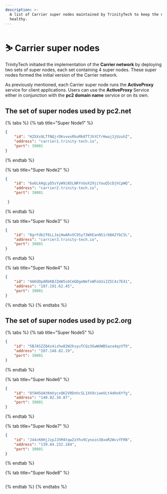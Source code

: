 ```yaml
---
description: >-
  A list of Carrier super nodes maintained by TrinityTech to keep the network
  healthy.
---
```


# ⛷ Carrier super nodes

TrinityTech initiated the implementation of the **Carrier network** by deploying two sets of super nodes, each set containing 4 super nodes. These super nodes formed the initial version of the Carrier network.&#x20;

As previously mentioned, each Carrier super node runs the **ActiveProxy** service for client applications. Users can use the **ActiveProxy** Service either in conjunction with the **pc2 domain name** service or on its own.



## The set of super nodes used by pc2.net

{% tabs %}
{% tab title="Super Node1" %}
```json
{ 
    "id": "HZXXs9LTfNQjrDKvvexRhuMk8TTJhYCfrHwaj3jUzuhZ", 
    "address": "carrier1.trinity-tech.io", 
    "port": 39001 
}
```
{% endtab %}

{% tab title="Super Node2" %}
```json
{ 
    "id": "6o6LkHgLyD5sYyW9iN5LNRYnUoX29jiYauQ5cDjhCpWQ", 
    "address": "carrier2.trinity-tech.io", 
    "port": 39001 
    
 }
```
{% endtab %}

{% tab title="Super Node3" %}
```json
{ 
    "id": "8grFdb2f6LLJajHwARvXC95y73WXEanNS1rbBAZYbC5L", 
    "address": "carrier3.trinity-tech.io", 
    "port": 39001 
}
```
{% endtab %}

{% tab title="Super Node4" %}
```json
{ 
    "id": "4A6UDpARbKBJZmW5s6CmGDgeNmTxWFoGUi2Z5C4z7E41", 
    "address": "107.191.62.45", 
    "port": 39001 
}
```
{% endtab %}
{% endtabs %}



## The set of super nodes used by pc2.org

{% tabs %}
{% tab title="Super Node5" %}
```json
{ 
    "id": "5BJ8SZZQ4z4izhw82W2ksyuTCQz3GwWUWBSaza4qzVT9", 
    "address": "207.148.82.19", 
    "port": 39001 
}
```
{% endtab %}

{% tab title="Super Node6" %}
```json
{ 
    "id": "8fAHSUAtKmVycxQK2VRDnhcSL1XX9ciweULt4dHx6Yfg", 
    "address": "140.82.34.87", 
    "port": 39001 
}
```
{% endtab %}

{% tab title="Super Node7" %}
```json
{ 
    "id": "J44cKHHjJzpJJhM4tqwZxYhv9Cynozx38xeR2WcvfFRN", 
    "address": "139.84.232.184", 
    "port": 39001
}
```
{% endtab %}

{% tab title="Super Node8" %}
```json
```
{% endtab %}
{% endtabs %}

